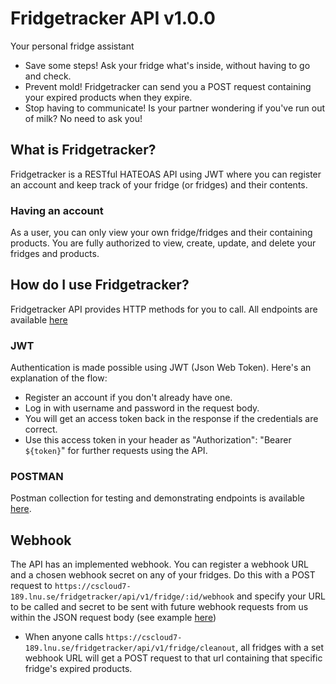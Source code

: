 # Fridgetracker API v1.0.0
Your personal fridge assistant

- Save some steps! Ask your fridge what's inside, without having to go and check.
- Prevent mold! Fridgetracker can send you a POST request containing your expired products when they expire.
- Stop having to communicate! Is your partner wondering if you've run out of milk? No need to ask you!

## What is Fridgetracker?
Fridgetracker is a RESTful HATEOAS API using JWT where you can register an account and keep track of your fridge (or fridges) and their contents.

### Having an account
As a user, you can only view your own fridge/fridges and their containing products. You are fully authorized to view, create, update, and delete your fridges and products.

## How do I use Fridgetracker?
Fridgetracker API provides HTTP methods for you to call. All endpoints are available [here](https://cscloud7-189.lnu.se/fridgetracker/api-docs/)

### JWT
Authentication is made possible using JWT (Json Web Token). Here's an explanation of the flow:
- Register an account if you don't already have one.
- Log in with username and password in the request body.
- You will get an access token back in the response if the credentials are correct.
- Use this access token in your header as "Authorization": "Bearer `${token}`" for further requests using the API.

### POSTMAN
Postman collection for testing and demonstrating endpoints is available [here](https://www.postman.com/beatalinnea/workspace/fridge-tracker/documentation/29038444-d44c441d-5b1a-41cf-9d86-2d486fb1cbad).

## Webhook
The API has an implemented webhook. You can register a webhook URL and a chosen webhook secret on any of your fridges. Do this with a POST request to `https://cscloud7-189.lnu.se/fridgetracker/api/v1/fridge/:id/webhook` and specify your URL to be called and secret to be sent with future webhook requests from us within the JSON request body (see example [here](https://cscloud7-189.lnu.se/fridgetracker/api-docs/))
- When anyone calls `https://cscloud7-189.lnu.se/fridgetracker/api/v1/fridge/cleanout`, all fridges with a set webhook URL will get a POST request to that url containing that specific fridge's expired products.
